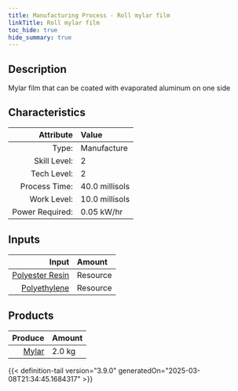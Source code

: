```yaml
---
title: Manufacturing Process - Roll mylar film
linkTitle: Roll mylar film
toc_hide: true
hide_summary: true
---
```

<!-- This is generated by the MarsSim HelpGenertor, do not edit. -->

## Description
&#10;&#9;&#9; Mylar film that can be coated with evaporated aluminum on one side&#10;&#9;&#9;

## Characteristics

| Attribute      | Value |
|--------:|:------|
|Type:|Manufacture|
|Skill Level:|2|
|Tech Level:|2|
|Process Time:|40.0 millisols|
|Work Level:|10.0 millisols|
|Power Required:|0.05 kW/hr|

## Inputs

| Input      | Amount |
|--------:|:------|
|[Polyester Resin](/docs/definitions/resource/polyester-resin)|Resource|1.0 kg|
|[Polyethylene](/docs/definitions/resource/polyethylene)|Resource|1.0 kg|

## Products


| Produce      | Amount |
|--------:|:------|
|[Mylar](/docs/definitions/resource/mylar)|2.0 kg|



{{< definition-tail version="3.9.0" generatedOn="2025-03-08T21:34:45.1684317" >}}



